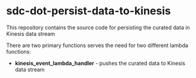 # sdc-dot-persist-data-to-kinesis

This repository contains the source code for persisting the curated data in Kinesis data stream

There are two primary functions serves the need for two different lambda functions:
* **kinesis_event_lambda_handler** - pushes the curated data to Kinesis data stream
